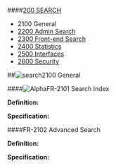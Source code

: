 ####[200 SEARCH](https://github.com/massiveart/sulu-docs/tree/master/system-requirements/200-search "200 SEARCH")

* 2100 General
* [2200 Admin Search](https://github.com/massiveart/sulu-docs/tree/master/system-requirements/200-search/2200_admin.md "2200 Admin Search")
* [2300 Front-end Search](https://github.com/massiveart/sulu-docs/tree/master/system-requirements/200-search/2300_frontend.md "2300 Front-end Search")
* [2400 Statistics](https://github.com/massiveart/sulu-docs/tree/master/system-requirements/200-search/2400_statistics.md "2400 Statistics")
* [2500 Interfaces](https://github.com/massiveart/sulu-docs/tree/master/system-requirements/200-search/2500_interfaces.md "2500 Interfaces")
* [2600 Security](https://github.com/massiveart/sulu-docs/tree/master/system-requirements/200-search/2600_security.md "2600 Security")

##![search](https://raw.github.com/massiveart/sulu-docs/master/system-requirements/images/search.png)2100 General

####![Alpha](https://raw.github.com/massiveart/sulu-docs/master/system-requirements/images/alpha.png)FR-2101 Search Index

**Definition:**

**Specification:**

####FR-2102 Advanced Search

**Definition:**

**Specification:**
